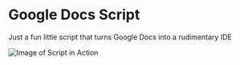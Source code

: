 # Google Docs Script

Just a fun little script that turns Google Docs into a rudimentary IDE

![Image of Script in Action](https://lh4.googleusercontent.com/2DMkozQToKheVIyQcf98F2PUEQYMe-lWVClhSZWQq6XhPeZGqdQ7QQRI58ydmb_v3-SbU6acnaxySw=w2860-h1374)
